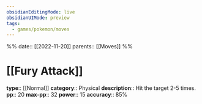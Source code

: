 ```yaml
---
obsidianEditingMode: live
obsidianUIMode: preview
tags:
  - games/pokemon/moves
---
```

%%
date:: [[2022-11-20]]
parents:: [[Moves]]
%%

# [[Fury Attack]]

**type**:: [[Normal]]
**category**:: Physical
**description**:: Hit the target 2-5 times.
**pp**:: 20
**max-pp**:: 32
**power**:: 15
**accuracy**:: 85%